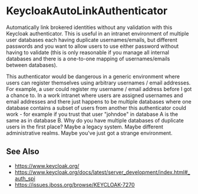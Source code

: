 # KeycloakAutoLinkAuthenticator
Automatically link brokered identities without any validation with this Keycloak authenticator.  This is useful in an intranet environment of multiple user databases each having duplicate usernames/emails, but different passwords and you want to allow users to use either password without having to validate (this is only reasonable if you manage all internal databases and there is a one-to-one mapping of usernames/emails between databases).

This authenticator would be dangerous in a generic environment where users can register themselves using arbitrary usernames / email addresses.  For example, a user could register my username / email address before I got a chance to.  In a work intranet where users are assigned usernames and email addresses and there just happens to be multiple databases where one database contains a subset of users from another this authenticator could work - for example if you trust that user "johndoe" in database A is the same as in database B.  Why do you have multiple databases of duplicate users in the first place? Maybe a legacy system.  Maybe different administrative realms.  Maybe you've just got a strange environment.

## See Also
   - https://www.keycloak.org/
   - https://www.keycloak.org/docs/latest/server_development/index.html#_auth_spi
   - https://issues.jboss.org/browse/KEYCLOAK-7270
